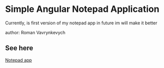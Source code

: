 # Simple Angular Notepad Application
Currently, is first version of my notepad app
in future im will make it better

author: Roman Vavrynkevych
## See here
[Notepad app](https://romanvavryn.github.io/AngularNotepadApp/)

